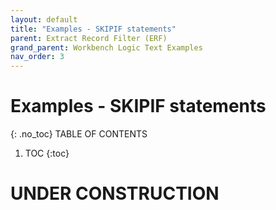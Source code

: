 ```yaml
---
layout: default
title: "Examples - SKIPIF statements"
parent: Extract Record Filter (ERF)
grand_parent: Workbench Logic Text Examples
nav_order: 3
---
```


# Examples - SKIPIF statements
{: .no_toc}
TABLE OF CONTENTS 
1. TOC
{:toc}  
 
# UNDER CONSTRUCTION
